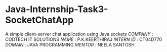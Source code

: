 # Java-Internship-Task3-SocketChatApp
A simple client-server chat application using Java sockets
*COMPANY* : CODTECH IT SOLUTIONS
*NAME* : P.K.KEERTHIRAJ
*INTERN ID* : CT04D770
*DOMAIN* : JAVA PROGRAMMING
*MENTOR* : NEELA SANTOSH
